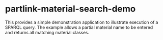partlink-material-search-demo
=============================

This provides a simple demonstration application to illustrate execution of a SPARQL query. The example allows a partial material name to be entered and returns all matching material classes.
